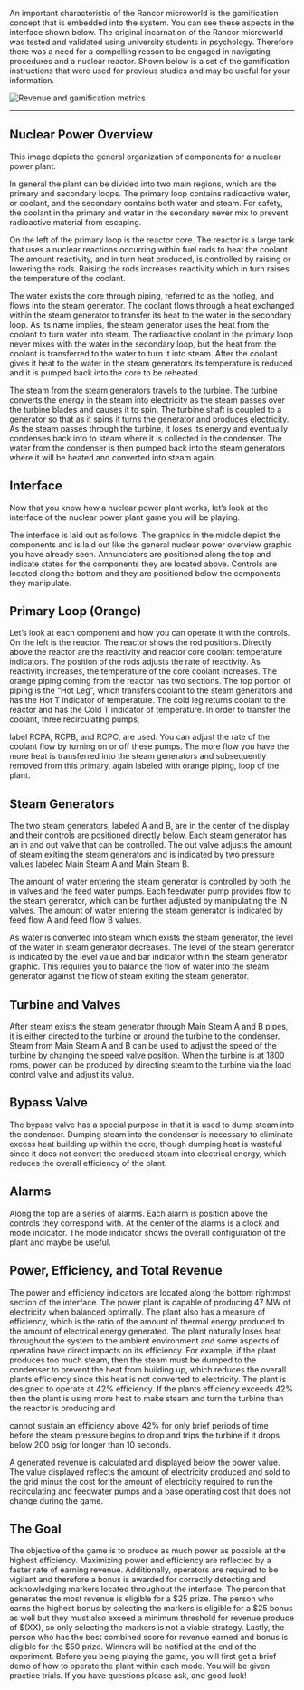 An important characteristic of the Rancor microworld is the gamification concept that is embedded into the system. You can see these aspects in the interface shown below. The original incarnation of the Rancor microworld was tested and validated using university students in psychology. Therefore there was a need for a compelling reason to be engaged in navigating procedures and a nuclear reactor. Shown below is a set of the gamification instructions that were used for previous studies and may be useful for your information.

![Revenue and gamification metrics](https://github.com/rogerlew/rancor-release/blob/master/Rancor_wiki_icons/Gamification.PNG)

***
## Nuclear Power Overview

This image depicts the general organization of components for a nuclear power plant.

In general the plant can be divided into two main regions, which are the primary and secondary loops. The primary loop contains radioactive water, or coolant, and the secondary contains both water and steam. For safety, the coolant in the primary and water in the secondary never mix to prevent radioactive material from escaping.

On the left of the primary loop is the reactor core. The reactor is a large tank that uses a nuclear reactions occurring within fuel rods to heat the coolant. The amount reactivity, and in turn heat produced, is controlled by raising or lowering the rods. Raising the rods increases reactivity which in turn raises the temperature of the coolant.

The water exists the core through piping, referred to as the hotleg, and flows into the steam generator. The coolant flows through a heat exchanged within the steam generator to transfer its heat to the water in the secondary loop. As its name implies, the steam generator uses the heat from the coolant to turn water into steam. The radioactive coolant in the primary loop never mixes with the water in the secondary loop, but the heat from the coolant is transferred to the water to turn it into steam. After the coolant gives it heat to the water in the steam generators its temperature is reduced and it is pumped back into the core to be reheated.

The steam from the steam generators travels to the turbine. The turbine converts the energy in the steam into electricity as the steam passes over the turbine blades and causes it to spin. The turbine shaft is coupled to a generator so that as it spins it turns the generator and produces electricity. As the steam passes through the turbine, it loses its energy and eventually condenses back into to steam where it is collected in the condenser. The water from the condenser is then pumped back into the steam generators where it will be heated and converted into steam again.

## Interface

Now that you know how a nuclear power plant works, let’s look at the interface of the nuclear power plant game you will be playing.

The interface is laid out as follows. The graphics in the middle depict the components and is laid out like the general nuclear power overview graphic you have already seen. Annunciators are positioned along the top and indicate states for the components they are located above. Controls are located along the bottom and they are positioned below the components they manipulate.

## Primary Loop (Orange)

Let’s look at each component and how you can operate it with the controls. On the left is the reactor. The reactor shows the rod positions. Directly above the reactor are the reactivity and reactor core coolant temperature indicators. The position of the rods adjusts the rate of reactivity. As reactivity increases, the temperature of the core coolant increases. The orange piping coming from the reactor has two sections. The top portion of piping is the “Hot Leg”, which transfers coolant to the steam generators and has the Hot T indicator of temperature. The cold leg returns coolant to the reactor and has the Cold T indicator of temperature. In order to transfer the coolant, three recirculating pumps,

label RCPA, RCPB, and RCPC, are used. You can adjust the rate of the coolant flow by turning on or off these pumps. The more flow you have the more heat is transferred into the steam generators and subsequently removed from this primary, again labeled with orange piping, loop of the plant.

## Steam Generators

The two steam generators, labeled A and B, are in the center of the display and their controls are positioned directly below. Each steam generator has an in and out valve that can be controlled. The out valve adjusts the amount of steam exiting the steam generators and is indicated by two pressure values labeled Main Steam A and Main Steam B.

The amount of water entering the steam generator is controlled by both the in valves and the feed water pumps. Each feedwater pump provides flow to the steam generator, which can be further adjusted by manipulating the IN valves. The amount of water entering the steam generator is indicated by feed flow A and feed flow B values.

As water is converted into steam which exists the steam generator, the level of the water in steam generator decreases. The level of the steam generator is indicated by the level value and bar indicator within the steam generator graphic. This requires you to balance the flow of water into the steam generator against the flow of steam exiting the steam generator.

## Turbine and Valves

After steam exists the steam generator through Main Steam A and B pipes, it is either directed to the turbine or around the turbine to the condenser. Steam from Main Steam A and B can be used to adjust the speed of the turbine by changing the speed valve position. When the turbine is at 1800 rpms, power can be produced by directing steam to the turbine via the load control valve and adjust its value.

## Bypass Valve

The bypass valve has a special purpose in that it is used to dump steam into the condenser. Dumping steam into the condenser is necessary to eliminate excess heat building up within the core, though dumping heat is wasteful since it does not convert the produced steam into electrical energy, which reduces the overall efficiency of the plant.

## Alarms

Along the top are a series of alarms. Each alarm is position above the controls they correspond with. At the center of the alarms is a clock and mode indicator. The mode indicator shows the overall configuration of the plant and maybe be useful.

## Power, Efficiency, and Total Revenue

The power and efficiency indicators are located along the bottom rightmost section of the interface. The power plant is capable of producing 47 MW of electricity when balanced optimally. The plant also has a measure of efficiency, which is the ratio of the amount of thermal energy produced to the amount of electrical energy generated. The plant naturally loses heat throughout the system to the ambient environment and some aspects of operation have direct impacts on its efficiency. For example, if the plant produces too much steam, then the steam must be dumped to the condenser to prevent the heat from building up, which reduces the overall plants efficiency since this heat is not converted to electricity. The plant is designed to operate at 42% efficiency. If the plants efficiency exceeds 42% then the plant is using more heat to make steam and turn the turbine than the reactor is producing and

cannot sustain an efficiency above 42% for only brief periods of time before the steam pressure begins to drop and trips the turbine if it drops below 200 psig for longer than 10 seconds.

A generated revenue is calculated and displayed below the power value. The value displayed reflects the amount of electricity produced and sold to the grid minus the cost for the amount of electricity required to run the recirculating and feedwater pumps and a base operating cost that does not change during the game.

## The Goal

The objective of the game is to produce as much power as possible at the highest efficiency. Maximizing power and efficiency are reflected by a faster rate of earning revenue. Additionally, operators are required to be vigilant and therefore a bonus is awarded for correctly detecting and acknowledging markers located throughout the interface. The person that generates the most revenue is eligible for a $25 prize. The person who earns the highest bonus by selecting the markers is eligible for a $25 bonus as well but they must also exceed a minimum threshold for revenue produce of $(XX), so only selecting the markers is not a viable strategy. Lastly, the person who has the best combined score for revenue earned and bonus is eligible for the $50 prize. Winners will be notified at the end of the experiment. Before you being playing the game, you will first get a brief demo of how to operate the plant within each mode. You will be given practice trials. If you have questions please ask, and good luck!